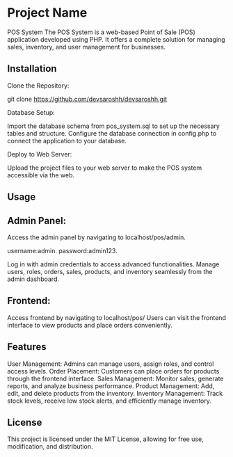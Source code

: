 # Project Name

POS System
The POS System is a web-based Point of Sale (POS) application developed using PHP. It offers a complete solution for managing sales, inventory, and user management for businesses.
## Installation
Clone the Repository:

git clone https://github.com/devsaroshh/devsaroshh.git

Database Setup:

Import the database schema from pos_system.sql to set up the necessary tables and structure.
Configure the database connection in config.php to connect the application to your database.

Deploy to Web Server:

Upload the project files to your web server to make the POS system accessible via the web.
## Usage
## Admin Panel:

Access the admin panel by navigating to localhost/pos/admin.

username:admin.
password:admin123.

Log in with admin credentials to access advanced functionalities.
Manage users, roles, orders, sales, products, and inventory seamlessly from the admin dashboard.

## Frontend:

Access frontend by navigating to localhost/pos/
Users can visit the frontend interface to view products and place orders conveniently.

## Features
User Management: Admins can manage users, assign roles, and control access levels.
Order Placement: Customers can place orders for products through the frontend interface.
Sales Management: Monitor sales, generate reports, and analyze business performance.
Product Management: Add, edit, and delete products from the inventory.
Inventory Management: Track stock levels, receive low stock alerts, and efficiently manage inventory.


## License

This project is licensed under the MIT License, allowing for free use, modification, and distribution.


